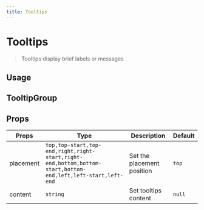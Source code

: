 ```yaml
---
title: Tooltips
---
```


# Tooltips

> Tooltips display brief labels or messages

## Usage

<usage name="tooltip"></usage>

## TooltipGroup

<code-preview code='<div className="grid grid-cols-3 gap-2 place-items-center">
<TooltipGroup>
    <Tooltip placement="top" content="Actify Tooltip">
        <Button>Top</Button>
    </Tooltip>
    <Tooltip placement="top-start" content="Actify Tooltip">
        <Button>Top Start</Button>
    </Tooltip>
    <Tooltip placement="top-end" content="Actify Tooltip">
      <Button>Top End</Button>
    </Tooltip>
    <Tooltip placement="right" content="Actify Tooltip">
        <Button>Right</Button>
    </Tooltip>
    <Tooltip placement="right-start" content="Actify Tooltip">
        <Button>Right Start</Button>
    </Tooltip>
    <Tooltip placement="right-end" content="Actify Tooltip">
        <Button>Right End</Button>
    </Tooltip>
    <Tooltip placement="bottom" content="Actify Tooltip">
        <Button>Bottom</Button>
    </Tooltip>
    <Tooltip placement="bottom-start" content="Actify Tooltip">
        <Button>Bottom Start</Button>
    </Tooltip>
    <Tooltip placement="bottom-end" content="Actify Tooltip">
        <Button>Bottom End</Button>
    </Tooltip>
    <Tooltip placement="left" content="Actify Tooltip">
        <Button>Left</Button>
    </Tooltip>
    <Tooltip placement="left-start" content="Actify Tooltip">
        <Button>Left Start</Button>
    </Tooltip>
    <Tooltip placement="left-end" content="Actify Tooltip">
        <Button>Left End</Button>
    </Tooltip>
</TooltipGroup></div>' 
/>

## Props

| Props     | Type      | Description                                                 | Default |
| --------- | --------- | ----------------------------------------------------------- | ------- |
| placement | `top,top-start,top-end,right,right-start,right-end,bottom,bottom-start,bottom-end,left,left-start,left-end` |  Set the placement position                         | `top` |
| content | `string` | Set tooltips content                        | `null` |
